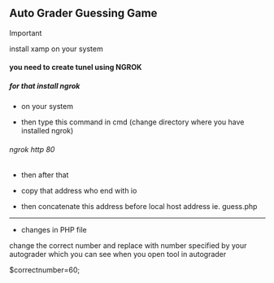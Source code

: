 ## Auto Grader Guessing Game

> [!IMPORTANT]  
>install xamp on your system 

#### you need to create tunel using NGROK
##### for that install ngrok 
- on your system 

-  then type this command in cmd (change directory  where you have installed ngrok)

###### ngrok http 80

- then after that 
- copy that address who end with io 

- then concatenate this address before local host address ie. guess.php

****************************************************************************

- changes in PHP file 


change the correct number 
and replace with number specified by your autograder 
which you can see when you open tool in autograder 

$correctnumber=60; 





